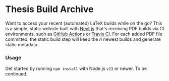 # Thesis Build Archive

Want to access your recent (automated) LaTeX builds while on the go? This is a simple, static website built with [Next.js](https://nextjs.org/) that's receiving PDF builds via CI environments, such as [GitHub Actions](https://github.com/features/actions) or [Travis CI](https://travis-ci.com/dashboard). For each added PDF file committed, the static build step will keep the _n_ newest builds and generate static metadata. 

### Usage

Get started by running `npm install` with Node.js `v13` or newer. To be continued.
